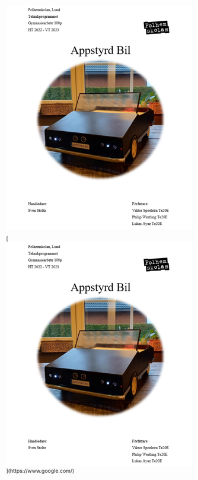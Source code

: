 
<p align="center">
   <img src="https://raw.githubusercontent.com/PhilipWestling/gymnasiearbete_appstyrd_bil/master/Bild/readme2.png" alt="Försättsblad">
</p>
[<img alt="Försättsblad" src="https://raw.githubusercontent.com/PhilipWestling/gymnasiearbete_appstyrd_bil/master/Bild/readme2.png"/>](https://www.google.com/)
